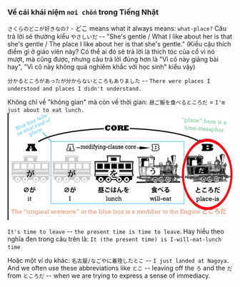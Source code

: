 ### Về cái khái niệm `nơi chốn` trong Tiếng Nhật
`さくらのどこが好きなの?` - どこ means what it always means: `what-place?`
Câu trả lời sẽ thường kiểu `やさしいだ` -- "She's gentle / What I like about her is that she's gentle / The place I like about her is that she's gentle." (Kiểu cậu thích điểm gì ở giáo viên này? Có thể ai đó sẽ trả lời là thích tóc của cổ vì nó mượt, mà cũng được, nhưng câu trả lời đúng hơn là "Vì cô này giảng bài hay", "Vì cô này không quá nghiêm khắc với học sinh" kiểu vậy)

`分かるところがあったが分からないところもありました` -- `There were places I understood and places I didn't understand.`

Không chỉ về "không gian" mà còn về thời gian: `昼ご飯を食べるところだ` = `I'm just about to eat lunch.`
![Pasted image 20250608160208.png](img/Pasted%20image%2020250608160208.png)

`It's time to leave` -- `the present time is time to leave`. Hay hiểu theo nghĩa đen trong câu trên là: `It (the present time) is I-will-eat-lunch time`

Hoặc một ví dụ khác: `名古屋/なごやに着陸したとこ` -- `I just landed at Nagoya.` And we often use these abbreviations like `とこ` -- leaving off the `ろ` and the `だ` from `ところだ` -- when we are trying to express a sense of immediacy.